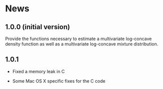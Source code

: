 # News



## 1.0.0 (initial version)

Provide the functions necessary to estimate a multivariate log-concave density function as well as a multivariate log-concave mixture distribution.



## 1.0.1

* Fixed a memory leak in C

* Some Mac OS X specific fixes for the C code
